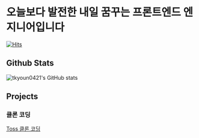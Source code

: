 # 오늘보다 발전한 내일 꿈꾸는 프론트엔드 엔지니어입니다
[![Hits](https://hits.seeyoufarm.com/api/count/incr/badge.svg?url=https%3A%2F%2Fgithub.com%2Fangrydeveloper&count_bg=%2379C83D&title_bg=%23555555&icon=&icon_color=%23E7E7E7&title=hits&edge_flat=false)](https://hits.seeyoufarm.com)

## Github Stats
![tkyoun0421's GitHub stats](https://github-readme-stats.vercel.app/api?username=tkyoun0421)

## Projects

### 클론 코딩
<a href="https://tkyoun0421.github.io/KDT_FE_Toss_Clone_release/" target="_blank">Toss 클론 코딩</a>

